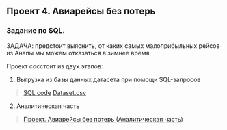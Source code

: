 ## Проект 4. Авиарейсы без потерь

### Задание по SQL.

ЗАДАЧА: предстоит выяснить, от каких самых малоприбыльных рейсов из Анапы мы можем отказаться в зимнее время. <br>

Проект сосстоит из двух этапов:
1) Выгрузка из базы данных датасета при помощи SQL-запросов
> [SQL code](https://github.com/AleksVinogradov/Skillfactory_projects/blob/master/module_4/SQL%20code)
> [Dataset.csv](https://github.com/AleksVinogradov/Skillfactory_projects/blob/master/module_4/Dataset.csv)
2) Аналитическая часть
> [Проект. Авиарейсы без потерь (Аналитическая часть)](https://github.com/AleksVinogradov/Skillfactory_projects/blob/master/module_4/Проект.%20Авиарейсы%20без%20потерь%20(Аналитическая%20часть).ipynb)
